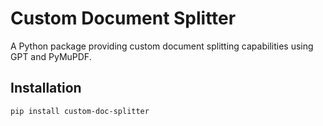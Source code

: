 # Custom Document Splitter

A Python package providing custom document splitting capabilities using GPT and PyMuPDF.

## Installation

```bash
pip install custom-doc-splitter